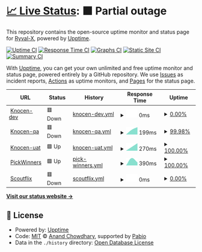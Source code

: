 # [📈 Live Status](https://Ryval-X.github.io/Upptime): <!--live status--> **🟧 Partial outage**

This repository contains the open-source uptime monitor and status page for [Ryval-X](https://Ryval-X.github.io/Upptime), powered by [Upptime](https://github.com/upptime/upptime).

[![Uptime CI](https://github.com/Ryval-X/Upptime/workflows/Uptime%20CI/badge.svg)](https://github.com/Ryval-X/Upptime/actions?query=workflow%3A%22Uptime+CI%22)
[![Response Time CI](https://github.com/Ryval-X/Upptime/workflows/Response%20Time%20CI/badge.svg)](https://github.com/Ryval-X/Upptime/actions?query=workflow%3A%22Response+Time+CI%22)
[![Graphs CI](https://github.com/Ryval-X/Upptime/workflows/Graphs%20CI/badge.svg)](https://github.com/Ryval-X/Upptime/actions?query=workflow%3A%22Graphs+CI%22)
[![Static Site CI](https://github.com/Ryval-X/Upptime/workflows/Static%20Site%20CI/badge.svg)](https://github.com/Ryval-X/Upptime/actions?query=workflow%3A%22Static+Site+CI%22)
[![Summary CI](https://github.com/Ryval-X/Upptime/workflows/Summary%20CI/badge.svg)](https://github.com/Ryval-X/Upptime/actions?query=workflow%3A%22Summary+CI%22)

With [Upptime](https://upptime.js.org), you can get your own unlimited and free uptime monitor and status page, powered entirely by a GitHub repository. We use [Issues](https://github.com/Ryval-X/Upptime/issues) as incident reports, [Actions](https://github.com/Ryval-X/Upptime/actions) as uptime monitors, and [Pages](https://Ryval-X.github.io/Upptime) for the status page.

<!--start: status pages-->
<!-- This summary is generated by Upptime (https://github.com/upptime/upptime) -->
<!-- Do not edit this manually, your changes will be overwritten -->
<!-- prettier-ignore -->
| URL | Status | History | Response Time | Uptime |
| --- | ------ | ------- | ------------- | ------ |
| <img alt="" src="https://icons.duckduckgo.com/ip3/dev1.knocen.com.ico" height="13"> [Knocen-dev](https://dev1.knocen.com) | 🟥 Down | [knocen-dev.yml](https://github.com/Ryval-X/Upptime/commits/HEAD/history/knocen-dev.yml) | <details><summary><img alt="Response time graph" src="./graphs/knocen-dev/response-time-week.png" height="20"> 0ms</summary><br><a href="https://Ryval-X.github.io/Upptime/history/knocen-dev"><img alt="Response time 0" src="https://img.shields.io/endpoint?url=https%3A%2F%2Fraw.githubusercontent.com%2FRyval-X%2FUpptime%2FHEAD%2Fapi%2Fknocen-dev%2Fresponse-time.json"></a><br><a href="https://Ryval-X.github.io/Upptime/history/knocen-dev"><img alt="24-hour response time 0" src="https://img.shields.io/endpoint?url=https%3A%2F%2Fraw.githubusercontent.com%2FRyval-X%2FUpptime%2FHEAD%2Fapi%2Fknocen-dev%2Fresponse-time-day.json"></a><br><a href="https://Ryval-X.github.io/Upptime/history/knocen-dev"><img alt="7-day response time 0" src="https://img.shields.io/endpoint?url=https%3A%2F%2Fraw.githubusercontent.com%2FRyval-X%2FUpptime%2FHEAD%2Fapi%2Fknocen-dev%2Fresponse-time-week.json"></a><br><a href="https://Ryval-X.github.io/Upptime/history/knocen-dev"><img alt="30-day response time 0" src="https://img.shields.io/endpoint?url=https%3A%2F%2Fraw.githubusercontent.com%2FRyval-X%2FUpptime%2FHEAD%2Fapi%2Fknocen-dev%2Fresponse-time-month.json"></a><br><a href="https://Ryval-X.github.io/Upptime/history/knocen-dev"><img alt="1-year response time 0" src="https://img.shields.io/endpoint?url=https%3A%2F%2Fraw.githubusercontent.com%2FRyval-X%2FUpptime%2FHEAD%2Fapi%2Fknocen-dev%2Fresponse-time-year.json"></a></details> | <details><summary><a href="https://Ryval-X.github.io/Upptime/history/knocen-dev">0.00%</a></summary><a href="https://Ryval-X.github.io/Upptime/history/knocen-dev"><img alt="All-time uptime 0.00%" src="https://img.shields.io/endpoint?url=https%3A%2F%2Fraw.githubusercontent.com%2FRyval-X%2FUpptime%2FHEAD%2Fapi%2Fknocen-dev%2Fuptime.json"></a><br><a href="https://Ryval-X.github.io/Upptime/history/knocen-dev"><img alt="24-hour uptime 0.00%" src="https://img.shields.io/endpoint?url=https%3A%2F%2Fraw.githubusercontent.com%2FRyval-X%2FUpptime%2FHEAD%2Fapi%2Fknocen-dev%2Fuptime-day.json"></a><br><a href="https://Ryval-X.github.io/Upptime/history/knocen-dev"><img alt="7-day uptime 0.00%" src="https://img.shields.io/endpoint?url=https%3A%2F%2Fraw.githubusercontent.com%2FRyval-X%2FUpptime%2FHEAD%2Fapi%2Fknocen-dev%2Fuptime-week.json"></a><br><a href="https://Ryval-X.github.io/Upptime/history/knocen-dev"><img alt="30-day uptime 0.00%" src="https://img.shields.io/endpoint?url=https%3A%2F%2Fraw.githubusercontent.com%2FRyval-X%2FUpptime%2FHEAD%2Fapi%2Fknocen-dev%2Fuptime-month.json"></a><br><a href="https://Ryval-X.github.io/Upptime/history/knocen-dev"><img alt="1-year uptime 0.00%" src="https://img.shields.io/endpoint?url=https%3A%2F%2Fraw.githubusercontent.com%2FRyval-X%2FUpptime%2FHEAD%2Fapi%2Fknocen-dev%2Fuptime-year.json"></a></details>
| <img alt="" src="https://icons.duckduckgo.com/ip3/qa1.knocen.co.ico" height="13"> [Knocen-qa](https://qa1.knocen.co) | 🟥 Down | [knocen-qa.yml](https://github.com/Ryval-X/Upptime/commits/HEAD/history/knocen-qa.yml) | <details><summary><img alt="Response time graph" src="./graphs/knocen-qa/response-time-week.png" height="20"> 199ms</summary><br><a href="https://Ryval-X.github.io/Upptime/history/knocen-qa"><img alt="Response time 199" src="https://img.shields.io/endpoint?url=https%3A%2F%2Fraw.githubusercontent.com%2FRyval-X%2FUpptime%2FHEAD%2Fapi%2Fknocen-qa%2Fresponse-time.json"></a><br><a href="https://Ryval-X.github.io/Upptime/history/knocen-qa"><img alt="24-hour response time 199" src="https://img.shields.io/endpoint?url=https%3A%2F%2Fraw.githubusercontent.com%2FRyval-X%2FUpptime%2FHEAD%2Fapi%2Fknocen-qa%2Fresponse-time-day.json"></a><br><a href="https://Ryval-X.github.io/Upptime/history/knocen-qa"><img alt="7-day response time 199" src="https://img.shields.io/endpoint?url=https%3A%2F%2Fraw.githubusercontent.com%2FRyval-X%2FUpptime%2FHEAD%2Fapi%2Fknocen-qa%2Fresponse-time-week.json"></a><br><a href="https://Ryval-X.github.io/Upptime/history/knocen-qa"><img alt="30-day response time 199" src="https://img.shields.io/endpoint?url=https%3A%2F%2Fraw.githubusercontent.com%2FRyval-X%2FUpptime%2FHEAD%2Fapi%2Fknocen-qa%2Fresponse-time-month.json"></a><br><a href="https://Ryval-X.github.io/Upptime/history/knocen-qa"><img alt="1-year response time 199" src="https://img.shields.io/endpoint?url=https%3A%2F%2Fraw.githubusercontent.com%2FRyval-X%2FUpptime%2FHEAD%2Fapi%2Fknocen-qa%2Fresponse-time-year.json"></a></details> | <details><summary><a href="https://Ryval-X.github.io/Upptime/history/knocen-qa">99.98%</a></summary><a href="https://Ryval-X.github.io/Upptime/history/knocen-qa"><img alt="All-time uptime 99.98%" src="https://img.shields.io/endpoint?url=https%3A%2F%2Fraw.githubusercontent.com%2FRyval-X%2FUpptime%2FHEAD%2Fapi%2Fknocen-qa%2Fuptime.json"></a><br><a href="https://Ryval-X.github.io/Upptime/history/knocen-qa"><img alt="24-hour uptime 99.98%" src="https://img.shields.io/endpoint?url=https%3A%2F%2Fraw.githubusercontent.com%2FRyval-X%2FUpptime%2FHEAD%2Fapi%2Fknocen-qa%2Fuptime-day.json"></a><br><a href="https://Ryval-X.github.io/Upptime/history/knocen-qa"><img alt="7-day uptime 99.98%" src="https://img.shields.io/endpoint?url=https%3A%2F%2Fraw.githubusercontent.com%2FRyval-X%2FUpptime%2FHEAD%2Fapi%2Fknocen-qa%2Fuptime-week.json"></a><br><a href="https://Ryval-X.github.io/Upptime/history/knocen-qa"><img alt="30-day uptime 99.98%" src="https://img.shields.io/endpoint?url=https%3A%2F%2Fraw.githubusercontent.com%2FRyval-X%2FUpptime%2FHEAD%2Fapi%2Fknocen-qa%2Fuptime-month.json"></a><br><a href="https://Ryval-X.github.io/Upptime/history/knocen-qa"><img alt="1-year uptime 99.98%" src="https://img.shields.io/endpoint?url=https%3A%2F%2Fraw.githubusercontent.com%2FRyval-X%2FUpptime%2FHEAD%2Fapi%2Fknocen-qa%2Fuptime-year.json"></a></details>
| <img alt="" src="https://icons.duckduckgo.com/ip3/uat1.knocen.com.ico" height="13"> [Knocen-uat](https://uat1.knocen.com) | 🟩 Up | [knocen-uat.yml](https://github.com/Ryval-X/Upptime/commits/HEAD/history/knocen-uat.yml) | <details><summary><img alt="Response time graph" src="./graphs/knocen-uat/response-time-week.png" height="20"> 270ms</summary><br><a href="https://Ryval-X.github.io/Upptime/history/knocen-uat"><img alt="Response time 270" src="https://img.shields.io/endpoint?url=https%3A%2F%2Fraw.githubusercontent.com%2FRyval-X%2FUpptime%2FHEAD%2Fapi%2Fknocen-uat%2Fresponse-time.json"></a><br><a href="https://Ryval-X.github.io/Upptime/history/knocen-uat"><img alt="24-hour response time 270" src="https://img.shields.io/endpoint?url=https%3A%2F%2Fraw.githubusercontent.com%2FRyval-X%2FUpptime%2FHEAD%2Fapi%2Fknocen-uat%2Fresponse-time-day.json"></a><br><a href="https://Ryval-X.github.io/Upptime/history/knocen-uat"><img alt="7-day response time 270" src="https://img.shields.io/endpoint?url=https%3A%2F%2Fraw.githubusercontent.com%2FRyval-X%2FUpptime%2FHEAD%2Fapi%2Fknocen-uat%2Fresponse-time-week.json"></a><br><a href="https://Ryval-X.github.io/Upptime/history/knocen-uat"><img alt="30-day response time 270" src="https://img.shields.io/endpoint?url=https%3A%2F%2Fraw.githubusercontent.com%2FRyval-X%2FUpptime%2FHEAD%2Fapi%2Fknocen-uat%2Fresponse-time-month.json"></a><br><a href="https://Ryval-X.github.io/Upptime/history/knocen-uat"><img alt="1-year response time 270" src="https://img.shields.io/endpoint?url=https%3A%2F%2Fraw.githubusercontent.com%2FRyval-X%2FUpptime%2FHEAD%2Fapi%2Fknocen-uat%2Fresponse-time-year.json"></a></details> | <details><summary><a href="https://Ryval-X.github.io/Upptime/history/knocen-uat">100.00%</a></summary><a href="https://Ryval-X.github.io/Upptime/history/knocen-uat"><img alt="All-time uptime 100.00%" src="https://img.shields.io/endpoint?url=https%3A%2F%2Fraw.githubusercontent.com%2FRyval-X%2FUpptime%2FHEAD%2Fapi%2Fknocen-uat%2Fuptime.json"></a><br><a href="https://Ryval-X.github.io/Upptime/history/knocen-uat"><img alt="24-hour uptime 100.00%" src="https://img.shields.io/endpoint?url=https%3A%2F%2Fraw.githubusercontent.com%2FRyval-X%2FUpptime%2FHEAD%2Fapi%2Fknocen-uat%2Fuptime-day.json"></a><br><a href="https://Ryval-X.github.io/Upptime/history/knocen-uat"><img alt="7-day uptime 100.00%" src="https://img.shields.io/endpoint?url=https%3A%2F%2Fraw.githubusercontent.com%2FRyval-X%2FUpptime%2FHEAD%2Fapi%2Fknocen-uat%2Fuptime-week.json"></a><br><a href="https://Ryval-X.github.io/Upptime/history/knocen-uat"><img alt="30-day uptime 100.00%" src="https://img.shields.io/endpoint?url=https%3A%2F%2Fraw.githubusercontent.com%2FRyval-X%2FUpptime%2FHEAD%2Fapi%2Fknocen-uat%2Fuptime-month.json"></a><br><a href="https://Ryval-X.github.io/Upptime/history/knocen-uat"><img alt="1-year uptime 100.00%" src="https://img.shields.io/endpoint?url=https%3A%2F%2Fraw.githubusercontent.com%2FRyval-X%2FUpptime%2FHEAD%2Fapi%2Fknocen-uat%2Fuptime-year.json"></a></details>
| <img alt="" src="https://icons.duckduckgo.com/ip3/dev-api.pickwinners.io.ico" height="13"> [PickWinners](https://dev-api.pickwinners.io) | 🟩 Up | [pick-winners.yml](https://github.com/Ryval-X/Upptime/commits/HEAD/history/pick-winners.yml) | <details><summary><img alt="Response time graph" src="./graphs/pick-winners/response-time-week.png" height="20"> 390ms</summary><br><a href="https://Ryval-X.github.io/Upptime/history/pick-winners"><img alt="Response time 390" src="https://img.shields.io/endpoint?url=https%3A%2F%2Fraw.githubusercontent.com%2FRyval-X%2FUpptime%2FHEAD%2Fapi%2Fpick-winners%2Fresponse-time.json"></a><br><a href="https://Ryval-X.github.io/Upptime/history/pick-winners"><img alt="24-hour response time 390" src="https://img.shields.io/endpoint?url=https%3A%2F%2Fraw.githubusercontent.com%2FRyval-X%2FUpptime%2FHEAD%2Fapi%2Fpick-winners%2Fresponse-time-day.json"></a><br><a href="https://Ryval-X.github.io/Upptime/history/pick-winners"><img alt="7-day response time 390" src="https://img.shields.io/endpoint?url=https%3A%2F%2Fraw.githubusercontent.com%2FRyval-X%2FUpptime%2FHEAD%2Fapi%2Fpick-winners%2Fresponse-time-week.json"></a><br><a href="https://Ryval-X.github.io/Upptime/history/pick-winners"><img alt="30-day response time 390" src="https://img.shields.io/endpoint?url=https%3A%2F%2Fraw.githubusercontent.com%2FRyval-X%2FUpptime%2FHEAD%2Fapi%2Fpick-winners%2Fresponse-time-month.json"></a><br><a href="https://Ryval-X.github.io/Upptime/history/pick-winners"><img alt="1-year response time 390" src="https://img.shields.io/endpoint?url=https%3A%2F%2Fraw.githubusercontent.com%2FRyval-X%2FUpptime%2FHEAD%2Fapi%2Fpick-winners%2Fresponse-time-year.json"></a></details> | <details><summary><a href="https://Ryval-X.github.io/Upptime/history/pick-winners">100.00%</a></summary><a href="https://Ryval-X.github.io/Upptime/history/pick-winners"><img alt="All-time uptime 100.00%" src="https://img.shields.io/endpoint?url=https%3A%2F%2Fraw.githubusercontent.com%2FRyval-X%2FUpptime%2FHEAD%2Fapi%2Fpick-winners%2Fuptime.json"></a><br><a href="https://Ryval-X.github.io/Upptime/history/pick-winners"><img alt="24-hour uptime 100.00%" src="https://img.shields.io/endpoint?url=https%3A%2F%2Fraw.githubusercontent.com%2FRyval-X%2FUpptime%2FHEAD%2Fapi%2Fpick-winners%2Fuptime-day.json"></a><br><a href="https://Ryval-X.github.io/Upptime/history/pick-winners"><img alt="7-day uptime 100.00%" src="https://img.shields.io/endpoint?url=https%3A%2F%2Fraw.githubusercontent.com%2FRyval-X%2FUpptime%2FHEAD%2Fapi%2Fpick-winners%2Fuptime-week.json"></a><br><a href="https://Ryval-X.github.io/Upptime/history/pick-winners"><img alt="30-day uptime 100.00%" src="https://img.shields.io/endpoint?url=https%3A%2F%2Fraw.githubusercontent.com%2FRyval-X%2FUpptime%2FHEAD%2Fapi%2Fpick-winners%2Fuptime-month.json"></a><br><a href="https://Ryval-X.github.io/Upptime/history/pick-winners"><img alt="1-year uptime 100.00%" src="https://img.shields.io/endpoint?url=https%3A%2F%2Fraw.githubusercontent.com%2FRyval-X%2FUpptime%2FHEAD%2Fapi%2Fpick-winners%2Fuptime-year.json"></a></details>
| <img alt="" src="https://icons.duckduckgo.com/ip3/devapi.scoutflix.com.ico" height="13"> [Scoutflix](https://devapi.scoutflix.com) | 🟥 Down | [scoutflix.yml](https://github.com/Ryval-X/Upptime/commits/HEAD/history/scoutflix.yml) | <details><summary><img alt="Response time graph" src="./graphs/scoutflix/response-time-week.png" height="20"> 0ms</summary><br><a href="https://Ryval-X.github.io/Upptime/history/scoutflix"><img alt="Response time 0" src="https://img.shields.io/endpoint?url=https%3A%2F%2Fraw.githubusercontent.com%2FRyval-X%2FUpptime%2FHEAD%2Fapi%2Fscoutflix%2Fresponse-time.json"></a><br><a href="https://Ryval-X.github.io/Upptime/history/scoutflix"><img alt="24-hour response time 0" src="https://img.shields.io/endpoint?url=https%3A%2F%2Fraw.githubusercontent.com%2FRyval-X%2FUpptime%2FHEAD%2Fapi%2Fscoutflix%2Fresponse-time-day.json"></a><br><a href="https://Ryval-X.github.io/Upptime/history/scoutflix"><img alt="7-day response time 0" src="https://img.shields.io/endpoint?url=https%3A%2F%2Fraw.githubusercontent.com%2FRyval-X%2FUpptime%2FHEAD%2Fapi%2Fscoutflix%2Fresponse-time-week.json"></a><br><a href="https://Ryval-X.github.io/Upptime/history/scoutflix"><img alt="30-day response time 0" src="https://img.shields.io/endpoint?url=https%3A%2F%2Fraw.githubusercontent.com%2FRyval-X%2FUpptime%2FHEAD%2Fapi%2Fscoutflix%2Fresponse-time-month.json"></a><br><a href="https://Ryval-X.github.io/Upptime/history/scoutflix"><img alt="1-year response time 0" src="https://img.shields.io/endpoint?url=https%3A%2F%2Fraw.githubusercontent.com%2FRyval-X%2FUpptime%2FHEAD%2Fapi%2Fscoutflix%2Fresponse-time-year.json"></a></details> | <details><summary><a href="https://Ryval-X.github.io/Upptime/history/scoutflix">0.00%</a></summary><a href="https://Ryval-X.github.io/Upptime/history/scoutflix"><img alt="All-time uptime 0.00%" src="https://img.shields.io/endpoint?url=https%3A%2F%2Fraw.githubusercontent.com%2FRyval-X%2FUpptime%2FHEAD%2Fapi%2Fscoutflix%2Fuptime.json"></a><br><a href="https://Ryval-X.github.io/Upptime/history/scoutflix"><img alt="24-hour uptime 0.00%" src="https://img.shields.io/endpoint?url=https%3A%2F%2Fraw.githubusercontent.com%2FRyval-X%2FUpptime%2FHEAD%2Fapi%2Fscoutflix%2Fuptime-day.json"></a><br><a href="https://Ryval-X.github.io/Upptime/history/scoutflix"><img alt="7-day uptime 0.00%" src="https://img.shields.io/endpoint?url=https%3A%2F%2Fraw.githubusercontent.com%2FRyval-X%2FUpptime%2FHEAD%2Fapi%2Fscoutflix%2Fuptime-week.json"></a><br><a href="https://Ryval-X.github.io/Upptime/history/scoutflix"><img alt="30-day uptime 0.00%" src="https://img.shields.io/endpoint?url=https%3A%2F%2Fraw.githubusercontent.com%2FRyval-X%2FUpptime%2FHEAD%2Fapi%2Fscoutflix%2Fuptime-month.json"></a><br><a href="https://Ryval-X.github.io/Upptime/history/scoutflix"><img alt="1-year uptime 0.00%" src="https://img.shields.io/endpoint?url=https%3A%2F%2Fraw.githubusercontent.com%2FRyval-X%2FUpptime%2FHEAD%2Fapi%2Fscoutflix%2Fuptime-year.json"></a></details>

<!--end: status pages-->

[**Visit our status website →**](https://Ryval-X.github.io/Upptime)

## 📄 License

- Powered by: [Upptime](https://github.com/upptime/upptime)
- Code: [MIT](./LICENSE) © [Anand Chowdhary](https://anandchowdhary.com), supported by [Pabio](https://pabio.com)
- Data in the `./history` directory: [Open Database License](https://opendatacommons.org/licenses/odbl/1-0/)
